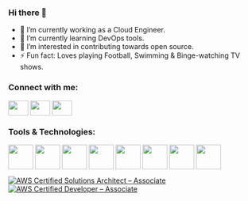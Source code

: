 ### Hi there 👋
- 🔭 I’m currently working as a Cloud Engineer.
- 🌱 I’m currently learning DevOps tools.
- 🤔 I’m interested in contributing towards open source.
- ⚡ Fun fact: Loves playing Football, Swimming & Binge-watching TV shows.

<h3 align="left">Connect with me:</h3>
<p align="left">
<a href="mailto:haziq.khurshid@gmail.com" target="blank"><img align="center" src="https://cdn.jsdelivr.net/npm/simple-icons@3.0.1/icons/gmail.svg" alt="" height="30" width="40" /></a>
<a href="https://www.linkedin.com/in/haziq-khurshid-209b6a189/" target="blank"><img align="center" src="https://cdn.jsdelivr.net/npm/simple-icons@3.0.1/icons/linkedin.svg" alt="" height="30" width="40" /></a>
<a href="https://twitter.com/HaziqKhurshid" target="blank"><img align="center" src="https://cdn.jsdelivr.net/npm/simple-icons@3.0.1/icons/twitter.svg" alt="" height="30" width="40" /></a>
</p>

<h3 align="left">Tools & Technologies:</h3>
<p align="left">
<img align="center" src="https://user-images.githubusercontent.com/25181517/183896132-54262f2e-6d98-41e3-8888-e40ab5a17326.png" alt="" height="50" width="50"/>
<img align="center" src="https://user-images.githubusercontent.com/25181517/183423507-c056a6f9-1ba8-4312-a350-19bcbc5a8697.png" alt="" height="50" width="50"/>
<img align="center" src="https://user-images.githubusercontent.com/25181517/183345121-36788a6e-5462-424a-be67-af1ebeda79a2.png" alt="" height="50" width="50"/>
<img align="center" src="https://user-images.githubusercontent.com/25181517/117207330-263ba280-adf4-11eb-9b97-0ac5b40bc3be.png" alt="" height="50" width="50"/>
<img align="center" src="https://user-images.githubusercontent.com/25181517/183868728-b2e11072-00a5-47e2-8a4e-4ebbb2b8c554.png" alt="" height="50" width="50"/>
<img align="center" src="https://user-images.githubusercontent.com/25181517/117364277-fc4eb280-aebd-11eb-8769-a3583c6a2037.png" alt="" height="50" width="50"/>
<img align="center" src="https://user-images.githubusercontent.com/25181517/183048906-ab41741c-ac5e-4ef6-93e3-4f2c436a3d72.png" alt="" height="50" width="50"/>
<img align="center" src="https://user-images.githubusercontent.com/25181517/183912952-83784e94-629d-4c34-a961-ae2ae795b662.png" alt="" height="50" width="50"/>
</p>

<!--START_SECTION:badges-->

[![AWS Certified Solutions Architect – Associate](https://images.credly.com/size/96x96/images/0e284c3f-5164-4b21-8660-0d84737941bc/image.png)](https://www.credly.com/badges/c735af24-96b5-4b34-a14a-08c5d2cd47e1)
[![AWS Certified Developer – Associate](https://images.credly.com/size/96x96/images/b9feab85-1a43-4f6c-99a5-631b88d5461b/image.png)]([https://www.credly.com/badges/c735af24-96b5-4b34-a14a-08c5d2cd47e1](https://www.credly.com/badges/499a2fc2-3f10-4cef-9ff8-c525abeb6e9c))

<!--END_SECTION:badges-->

<!---
<img src="https://github-readme-stats.vercel.app/api?username=haziq-khurshid&show_icons=true&theme=onedark"/>
-->
